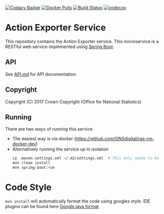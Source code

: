 [![Codacy Badge](https://api.codacy.com/project/badge/Grade/5c09319b89ca4d0f8d9b88ed11c936e4)](https://www.codacy.com/app/sdcplatform/rm-actionexporter-service?utm_source=github.com&amp;utm_medium=referral&amp;utm_content=ONSdigital/rm-actionexporter-service&amp;utm_campaign=Badge_Grade) [![Docker Pulls](https://img.shields.io/docker/pulls/sdcplatform/actionexportersvc.svg)]()
[![Build Status](https://travis-ci.org/ONSdigital/rm-actionexporter-service.svg?branch=master)](https://travis-ci.org/ONSdigital/rm-actionexporter-service)
[![codecov](https://codecov.io/gh/ONSdigital/rm-actionexporter-service/branch/master/graph/badge.svg)](https://codecov.io/gh/ONSdigital/rm-actionexporter-service)

# Action Exporter Service
This repository contains the Action Exporter service. This microservice is a RESTful web service implemented using [Spring Boot](http://projects.spring.io/spring-boot/).

## API
See [API.md](https://github.com/ONSdigital/rm-actionexporter-service/blob/master/API.md) for API documentation.

## Copyright
Copyright (C) 2017 Crown Copyright (Office for National Statistics)

## Running

There are two ways of running this service

* The easiest way is via docker (https://github.com/ONSdigital/ras-rm-docker-dev)
* Alternatively running the service up in isolation
    ```bash
    cp .maven.settings.xml ~/.m2/settings.xml  # This only needs to be done once to set up mavens settings file
    mvn clean install
    mvn spring-boot:run
    ```
# Code Style
`mvn install` will automatically format the code using googles style. IDE plugins can be found here [Google java format](https://github.com/google/google-java-format#intellij)
 
